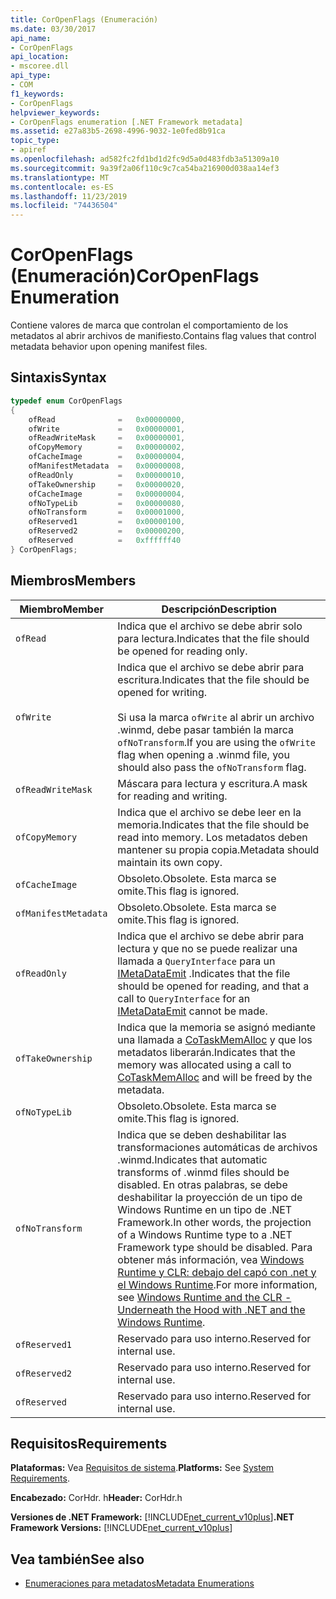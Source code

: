 ```yaml
---
title: CorOpenFlags (Enumeración)
ms.date: 03/30/2017
api_name:
- CorOpenFlags
api_location:
- mscoree.dll
api_type:
- COM
f1_keywords:
- CorOpenFlags
helpviewer_keywords:
- CorOpenFlags enumeration [.NET Framework metadata]
ms.assetid: e27a83b5-2698-4996-9032-1e0fed8b91ca
topic_type:
- apiref
ms.openlocfilehash: ad582fc2fd1bd1d2fc9d5a0d483fdb3a51309a10
ms.sourcegitcommit: 9a39f2a06f110c9c7ca54ba216900d038aa14ef3
ms.translationtype: MT
ms.contentlocale: es-ES
ms.lasthandoff: 11/23/2019
ms.locfileid: "74436504"
---
```

# <a name="coropenflags-enumeration"></a><span data-ttu-id="2d263-102">CorOpenFlags (Enumeración)</span><span class="sxs-lookup"><span data-stu-id="2d263-102">CorOpenFlags Enumeration</span></span>
<span data-ttu-id="2d263-103">Contiene valores de marca que controlan el comportamiento de los metadatos al abrir archivos de manifiesto.</span><span class="sxs-lookup"><span data-stu-id="2d263-103">Contains flag values that control metadata behavior upon opening manifest files.</span></span>  
  
## <a name="syntax"></a><span data-ttu-id="2d263-104">Sintaxis</span><span class="sxs-lookup"><span data-stu-id="2d263-104">Syntax</span></span>  
  
```cpp  
typedef enum CorOpenFlags  
{  
    ofRead              =   0x00000000,  
    ofWrite             =   0x00000001,  
    ofReadWriteMask     =   0x00000001,  
    ofCopyMemory        =   0x00000002,  
    ofCacheImage        =   0x00000004,  
    ofManifestMetadata  =   0x00000008,  
    ofReadOnly          =   0x00000010,  
    ofTakeOwnership     =   0x00000020,  
    ofCacheImage        =   0x00000004,  
    ofNoTypeLib         =   0x00000080,  
    ofNoTransform       =   0x00001000,  
    ofReserved1         =   0x00000100,  
    ofReserved2         =   0x00000200,  
    ofReserved          =   0xffffff40  
} CorOpenFlags;  
```  
  
## <a name="members"></a><span data-ttu-id="2d263-105">Miembros</span><span class="sxs-lookup"><span data-stu-id="2d263-105">Members</span></span>  
  
|<span data-ttu-id="2d263-106">Miembro</span><span class="sxs-lookup"><span data-stu-id="2d263-106">Member</span></span>|<span data-ttu-id="2d263-107">Descripción</span><span class="sxs-lookup"><span data-stu-id="2d263-107">Description</span></span>|  
|------------|-----------------|  
|`ofRead`|<span data-ttu-id="2d263-108">Indica que el archivo se debe abrir solo para lectura.</span><span class="sxs-lookup"><span data-stu-id="2d263-108">Indicates that the file should be opened for reading only.</span></span>|  
|`ofWrite`|<span data-ttu-id="2d263-109">Indica que el archivo se debe abrir para escritura.</span><span class="sxs-lookup"><span data-stu-id="2d263-109">Indicates that the file should be opened for writing.</span></span><br /><br /> <span data-ttu-id="2d263-110">Si usa la marca `ofWrite` al abrir un archivo .winmd, debe pasar también la marca `ofNoTransform`.</span><span class="sxs-lookup"><span data-stu-id="2d263-110">If you are using the `ofWrite` flag when opening a .winmd file, you should also pass the `ofNoTransform` flag.</span></span>|  
|`ofReadWriteMask`|<span data-ttu-id="2d263-111">Máscara para lectura y escritura.</span><span class="sxs-lookup"><span data-stu-id="2d263-111">A mask for reading and writing.</span></span>|  
|`ofCopyMemory`|<span data-ttu-id="2d263-112">Indica que el archivo se debe leer en la memoria.</span><span class="sxs-lookup"><span data-stu-id="2d263-112">Indicates that the file should be read into memory.</span></span> <span data-ttu-id="2d263-113">Los metadatos deben mantener su propia copia.</span><span class="sxs-lookup"><span data-stu-id="2d263-113">Metadata should maintain its own copy.</span></span>|  
|`ofCacheImage`|<span data-ttu-id="2d263-114">Obsoleto.</span><span class="sxs-lookup"><span data-stu-id="2d263-114">Obsolete.</span></span> <span data-ttu-id="2d263-115">Esta marca se omite.</span><span class="sxs-lookup"><span data-stu-id="2d263-115">This flag is ignored.</span></span>|  
|`ofManifestMetadata`|<span data-ttu-id="2d263-116">Obsoleto.</span><span class="sxs-lookup"><span data-stu-id="2d263-116">Obsolete.</span></span> <span data-ttu-id="2d263-117">Esta marca se omite.</span><span class="sxs-lookup"><span data-stu-id="2d263-117">This flag is ignored.</span></span>|  
|`ofReadOnly`|<span data-ttu-id="2d263-118">Indica que el archivo se debe abrir para lectura y que no se puede realizar una llamada a `QueryInterface` para un [IMetaDataEmit](../../../../docs/framework/unmanaged-api/metadata/imetadataemit-interface.md) .</span><span class="sxs-lookup"><span data-stu-id="2d263-118">Indicates that the file should be opened for reading, and that a call to `QueryInterface` for an [IMetaDataEmit](../../../../docs/framework/unmanaged-api/metadata/imetadataemit-interface.md) cannot be made.</span></span>|  
|`ofTakeOwnership`|<span data-ttu-id="2d263-119">Indica que la memoria se asignó mediante una llamada a [CoTaskMemAlloc](/windows/desktop/api/combaseapi/nf-combaseapi-cotaskmemalloc) y que los metadatos liberarán.</span><span class="sxs-lookup"><span data-stu-id="2d263-119">Indicates that the memory was allocated using a call to [CoTaskMemAlloc](/windows/desktop/api/combaseapi/nf-combaseapi-cotaskmemalloc) and will be freed by the metadata.</span></span>|  
|`ofNoTypeLib`|<span data-ttu-id="2d263-120">Obsoleto.</span><span class="sxs-lookup"><span data-stu-id="2d263-120">Obsolete.</span></span> <span data-ttu-id="2d263-121">Esta marca se omite.</span><span class="sxs-lookup"><span data-stu-id="2d263-121">This flag is ignored.</span></span>|  
|`ofNoTransform`|<span data-ttu-id="2d263-122">Indica que se deben deshabilitar las transformaciones automáticas de archivos .winmd.</span><span class="sxs-lookup"><span data-stu-id="2d263-122">Indicates that automatic transforms of .winmd files should be disabled.</span></span> <span data-ttu-id="2d263-123">En otras palabras, se debe deshabilitar la proyección de un tipo de Windows Runtime en un tipo de .NET Framework.</span><span class="sxs-lookup"><span data-stu-id="2d263-123">In other words, the projection of a Windows Runtime type to a .NET Framework type should be disabled.</span></span> <span data-ttu-id="2d263-124">Para obtener más información, vea [Windows Runtime y CLR: debajo del capó con .net y el Windows Runtime](https://docs.microsoft.com/archive/msdn-magazine/2012/windows-8-special-issue/windows-runtime-and-the-clr-underneath-the-hood-with-net-and-the-windows-runtime).</span><span class="sxs-lookup"><span data-stu-id="2d263-124">For more information, see [Windows Runtime and the CLR - Underneath the Hood with .NET and the Windows Runtime](https://docs.microsoft.com/archive/msdn-magazine/2012/windows-8-special-issue/windows-runtime-and-the-clr-underneath-the-hood-with-net-and-the-windows-runtime).</span></span>|  
|`ofReserved1`|<span data-ttu-id="2d263-125">Reservado para uso interno.</span><span class="sxs-lookup"><span data-stu-id="2d263-125">Reserved for internal use.</span></span>|  
|`ofReserved2`|<span data-ttu-id="2d263-126">Reservado para uso interno.</span><span class="sxs-lookup"><span data-stu-id="2d263-126">Reserved for internal use.</span></span>|  
|`ofReserved`|<span data-ttu-id="2d263-127">Reservado para uso interno.</span><span class="sxs-lookup"><span data-stu-id="2d263-127">Reserved for internal use.</span></span>|  
  
## <a name="requirements"></a><span data-ttu-id="2d263-128">Requisitos</span><span class="sxs-lookup"><span data-stu-id="2d263-128">Requirements</span></span>  
 <span data-ttu-id="2d263-129">**Plataformas:** Vea [Requisitos de sistema](../../../../docs/framework/get-started/system-requirements.md).</span><span class="sxs-lookup"><span data-stu-id="2d263-129">**Platforms:** See [System Requirements](../../../../docs/framework/get-started/system-requirements.md).</span></span>  
  
 <span data-ttu-id="2d263-130">**Encabezado:** CorHdr. h</span><span class="sxs-lookup"><span data-stu-id="2d263-130">**Header:** CorHdr.h</span></span>  
  
 <span data-ttu-id="2d263-131">**Versiones de .NET Framework:** [!INCLUDE[net_current_v10plus](../../../../includes/net-current-v10plus-md.md)]</span><span class="sxs-lookup"><span data-stu-id="2d263-131">**.NET Framework Versions:** [!INCLUDE[net_current_v10plus](../../../../includes/net-current-v10plus-md.md)]</span></span>  
  
## <a name="see-also"></a><span data-ttu-id="2d263-132">Vea también</span><span class="sxs-lookup"><span data-stu-id="2d263-132">See also</span></span>

- [<span data-ttu-id="2d263-133">Enumeraciones para metadatos</span><span class="sxs-lookup"><span data-stu-id="2d263-133">Metadata Enumerations</span></span>](../../../../docs/framework/unmanaged-api/metadata/metadata-enumerations.md)
